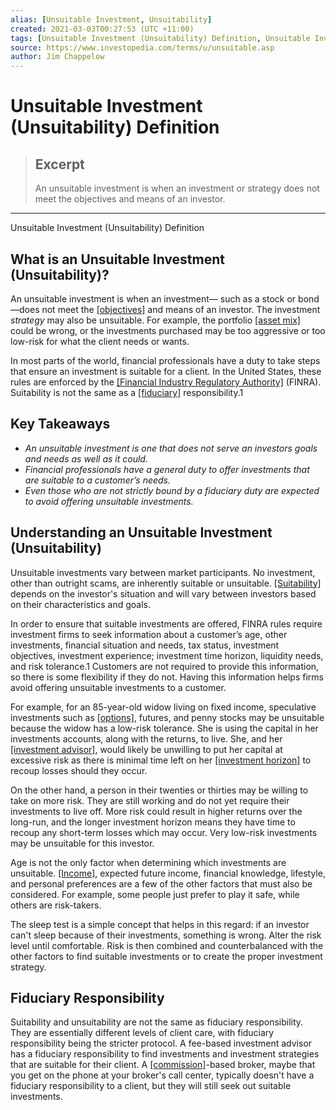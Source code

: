 ```yaml
---
alias: [Unsuitable Investment, Unsuitability]
created: 2021-03-03T00:27:53 (UTC +11:00)
tags: [Unsuitable Investment (Unsuitability) Definition, Unsuitable Investment (Unsuitability) Definition]
source: https://www.investopedia.com/terms/u/unsuitable.asp
author: Jim Chappelow
---
```


# Unsuitable Investment (Unsuitability) Definition

> ## Excerpt
> An unsuitable investment is when an investment or strategy does not meet the objectives and means of an investor.

---

Unsuitable Investment (Unsuitability) Definition
## What is an Unsuitable Investment (Unsuitability)?

An unsuitable investment is when an investment— such as a stock or bond—does not meet the [[objectives]](https://www.investopedia.com/terms/i/investmentobjective.asp) and means of an investor. The investment _strategy_ may also be unsuitable. For example, the portfolio [[asset mix]](https://www.investopedia.com/terms/a/asset-mix.asp) could be wrong, or the investments purchased may be too aggressive or too low-risk for what the client needs or wants. 

In most parts of the world, financial professionals have a duty to take steps that ensure an investment is suitable for a client. In the United States, these rules are enforced by the [[Financial Industry Regulatory Authority]](https://www.investopedia.com/terms/f/finra.asp) (FINRA). Suitability is not the same as a [[fiduciary]](https://www.investopedia.com/terms/f/fiduciary.asp) responsibility.1  

## Key Takeaways

-   _An unsuitable investment is one that does not serve an investors goals and needs as well as it could._ 
-   _Financial professionals have a general duty to offer investments that are suitable to a customer’s needs._
-   _Even those who are not strictly bound by a fiduciary duty are expected to avoid offering unsuitable investments._

## Understanding an Unsuitable Investment (Unsuitability)

Unsuitable investments vary between market participants. No investment, other than outright scams, are inherently suitable or unsuitable. [[Suitability]](https://www.investopedia.com/terms/s/suitable.asp) depends on the investor's situation and will vary between investors based on their characteristics and goals. 

In order to ensure that suitable investments are offered, FINRA rules require investment firms to seek information about a customer’s age, other investments, financial situation and needs, tax status, investment objectives, investment experience; investment time horizon, liquidity needs, and risk tolerance.1 Customers are not required to provide this information, so there is some flexibility if they do not. Having this information helps firms avoid offering unsuitable investments to a customer. 

For example, for an 85-year-old widow living on fixed income, speculative investments such as [[options]](https://www.investopedia.com/terms/o/option.asp), futures, and penny stocks may be unsuitable because the widow has a low-risk tolerance. She is using the capital in her investments accounts, along with the returns, to live. She, and her [[investment advisor]](https://www.investopedia.com/terms/i/investmentadvisor.asp), would likely be unwilling to put her capital at excessive risk as there is minimal time left on her [[investment horizon]](https://www.investopedia.com/terms/i/investment_horizon.asp) to recoup losses should they occur.

On the other hand, a person in their twenties or thirties may be willing to take on more risk. They are still working and do not yet require their investments to live off. More risk could result in higher returns over the long-run, and the longer investment horizon means they have time to recoup any short-term losses which may occur. Very low-risk investments may be unsuitable for this investor.

Age is not the only factor when determining which investments are unsuitable. [[Income]](https://www.investopedia.com/terms/i/income.asp), expected future income, financial knowledge, lifestyle, and personal preferences are a few of the other factors that must also be considered. For example, some people just prefer to play it safe, while others are risk-takers. 

The sleep test is a simple concept that helps in this regard: if an investor can't sleep because of their investments, something is wrong. Alter the risk level until comfortable. Risk is then combined and counterbalanced with the other factors to find suitable investments or to create the proper investment strategy.

## Fiduciary Responsibility

Suitability and unsuitability are not the same as fiduciary responsibility. They are essentially different levels of client care, with fiduciary responsibility being the stricter protocol. A fee-based investment advisor has a fiduciary responsibility to find investments and investment strategies that are suitable for their client. A [[commission]](https://www.investopedia.com/terms/c/commission.asp)\-based broker, maybe that you get on the phone at your broker's call center, typically doesn't have a fiduciary responsibility to a client, but they will still seek out suitable investments.
